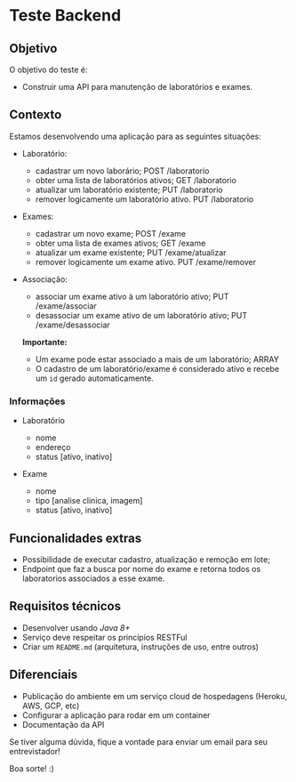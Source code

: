# Teste Backend

## Objetivo

O objetivo do teste é:

- Construir uma API para manutenção de laboratórios e exames.

## Contexto

Estamos desenvolvendo uma aplicação para as seguintes situações:

- Laboratório:
  - cadastrar um novo laborário; POST /laboratorio
  - obter uma lista de laboratórios ativos; GET /laboratorio
  - atualizar um laboratório existente; PUT /laboratorio
  - remover logicamente um laboratório ativo. PUT /laboratorio

- Exames:
  - cadastrar um novo exame; POST /exame
  - obter uma lista de exames ativos; GET /exame
  - atualizar um exame existente; PUT /exame/atualizar
  - remover logicamente um exame ativo. PUT /exame/remover

- Associação:
  - associar um exame ativo à um laboratório ativo; PUT /exame/associar
  - desassociar um exame ativo de um laboratório ativo; PUT /exame/desassociar

  **Importante:**

  - Um exame pode estar associado a mais de um laboratório; ARRAY
  - O cadastro de um laboratório/exame é considerado ativo e recebe um `id` gerado automaticamente.

### Informações

- Laboratório
  - nome
  - endereço
  - status [ativo, inativo]

- Exame
  - nome
  - tipo [analise clinica, imagem]
  - status [ativo, inativo]

## Funcionalidades extras

- Possibilidade de executar cadastro, atualização e remoção em lote;
- Endpoint que faz a busca por nome do exame e retorna todos os laboratorios associados a esse exame.

## Requisitos técnicos

- Desenvolver usando *Java 8+*
- Serviço deve respeitar os princípios RESTFul
- Criar um `README.md` (arquitetura, instruções de uso, entre outros)

## Diferenciais

- Publicação do ambiente em um serviço cloud de hospedagens (Heroku, AWS, GCP, etc)
- Configurar a aplicação para rodar em um container
- Documentação da API

Se tiver alguma dúvida, fique a vontade para enviar um email para seu entrevistador!

Boa sorte! :)
